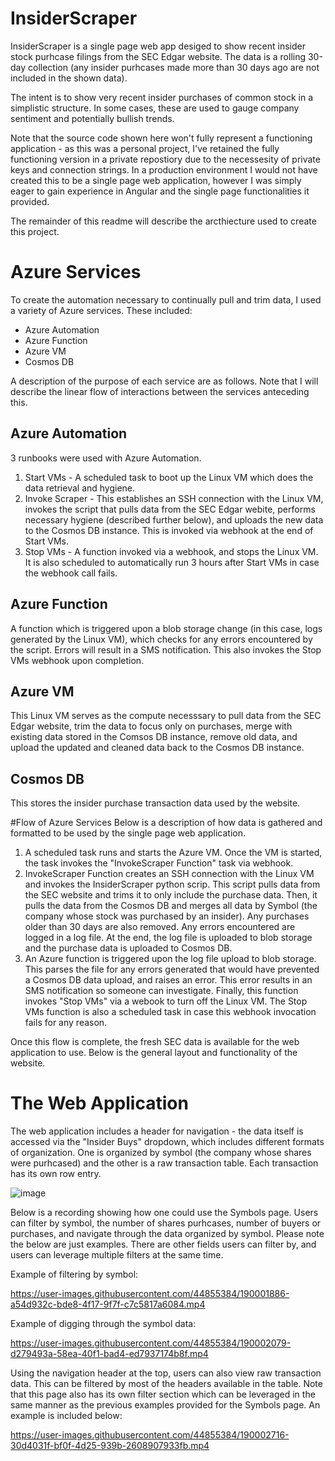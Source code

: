 # InsiderScraper

InsiderScraper is a single page web app desiged to show recent insider stock purhcase filings from the SEC Edgar website. The data is a rolling 30-day collection (any insider purhcases made more than 30 days ago are not included in the shown data). 

The intent is to show very recent insider purchases of common stock in a simplistic structure. In some cases, these are used to gauge company sentiment and potentially bullish trends. 

Note that the source code shown here won't fully represent a functioning application - as this was a personal project, I've retained the fully functioning version in a private repostiory due to the necessesity of private keys and connection strings. In a production environment I would not have created this to be a single page web application, however I was simply eager to gain experience in Angular and the single page functionalities it provided.

The remainder of this readme will describe the arcthiecture used to create this project. 

# Azure Services
To create the automation necessary to continually pull and trim data, I used a variety of Azure services. These included:

- Azure Automation
- Azure Function
- Azure VM
- Cosmos DB

A description of the purpose of each service are as follows. Note that I will describe the linear flow of interactions between the services anteceding this.

## Azure Automation
3 runbooks were used with Azure Automation. 

1. Start VMs - A scheduled task to boot up the Linux VM which does the data retrieval and hygiene.
2. Invoke Scraper - This establishes an SSH connection with the Linux VM, invokes the script that pulls data from the SEC Edgar webite, performs necessary hygiene (described further below), and uploads the new data to the Cosmos DB instance. This is invoked via webhook at the end of Start VMs.
3. Stop VMs - A function invoked via a webhook, and stops the Linux VM. It is also scheduled to automatically run 3 hours after Start VMs in case the webhook call fails. 


## Azure Function
A function which is triggered upon a blob storage change (in this case, logs generated by the Linux VM), which checks for any errors encountered by the script. Errors will result in a SMS notification. This also invokes the Stop VMs webhook upon completion.

## Azure VM
This Linux VM serves as the compute necesssary to pull data from the SEC Edgar website, trim the data to focus only on purchases, merge with existing data stored in the Comsos DB instance, remove old data, and upload the updated and cleaned data back to the Cosmos DB instance.

## Cosmos DB
This stores the insider purchase transaction data used by the website.

#Flow of Azure Services
Below is a description of how data is gathered and formatted to be used by the single page web application.

1. A scheduled task runs and starts the Azure VM. Once the VM is started, the task invokes the "InvokeScraper Function" task via webhook.
2. InvokeScraper Function creates an SSH connection with the Linux VM and invokes the InsiderScraper python scrip. This script pulls data from the SEC website and trims it to only include the purchase data. Then, it pulls the data from the Cosmos DB and merges all data by Symbol (the company whose stock was purchased by an insider). Any purchases older than 30 days are also removed. Any errors encountered are logged in a log file. At the end, the log file is uploaded to blob storage and the purchase data is uploaded to Cosmos DB.
3. An Azure function is triggered upon the log file upload to blob storage. This parses the file for any errors generated that would have prevented a Cosmos DB data upload, and raises an error. This error results in an SMS notification so someone can investigate. Finally, this function invokes "Stop VMs" via a webook to turn off the Linux VM. The Stop VMs function is also a scheduled task in case this webhook invocation fails for any reason.

Once this flow is complete, the fresh SEC data is available for the web application to use. Below is the general layout and functionality of the website.

# The Web Application

The web application includes a header for navigation - the data itself is accessed via the "Insider Buys" dropdown, which includes different formats of organization. One is organized by symbol (the company whose shares were purhcased) and the other is a raw transaction table. Each transaction has its own row entry.

![image](https://user-images.githubusercontent.com/44855384/190000250-b0e17042-5e4e-4d3e-97a7-7200902669ba.png)

Below is a recording showing how one could use the Symbols page. Users can filter by symbol, the number of shares purhcases, number of buyers or purchases, and navigate through the data organized by symbol. Please note the below are just examples. There are other fields users can filter by, and users can leverage multiple filters at the same time.


Example of filtering by symbol:

https://user-images.githubusercontent.com/44855384/190001886-a54d932c-bde8-4f17-9f7f-c7c5817a6084.mp4


Example of digging through the symbol data:

https://user-images.githubusercontent.com/44855384/190002079-d279493a-58ea-40f1-bad4-ed7937174b8f.mp4



Using the navigation header at the top, users can also view raw transaction data. This can be filtered by most of the headers available in the table. Note that this page also has its own filter section which can be leveraged in the same manner as the previous examples provided for the Symbols page. An example is included below:


https://user-images.githubusercontent.com/44855384/190002716-30d4031f-bf0f-4d25-939b-2608907933fb.mp4







